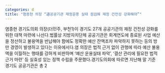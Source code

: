 ```yaml
---
categories: d
title: "염종현 의장 “道공공기관 재정운용 실태 점검해 재정 건전성 강화해야”"
---
```

염종현 경기도의회 의장(더민주, 부천1)이 경기도 27개 공공기관의 재정 건전성 강화를 위한 대책 마련에 나선다.법률상 지방자치단체 공공기관은 회계연도에 종료된 사업 예산을 정산하고 불용액을 반납해야 함에도 정확한 예산 잔액조차 파악하지 못하는 등의 방만 경영이 발생하고 있다는 이유에서다.염 의장은 법적 근거 없이 관행에 따라 예산 불용액을 이월하는 행태를 강하게 비판하며 ‘예산 운용실태 파악’, ‘결산 관리에 필요한 법적 근거 마련’ 등 실효성 있는 정책 수립을 주문했다.경기도의회에 따르면 지난해 말 기준 경기도 공공기관은 총 2